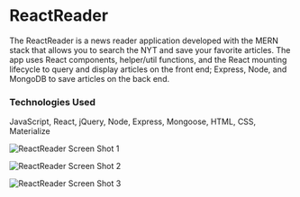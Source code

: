 # ReactReader
The ReactReader is a news reader application developed with the MERN stack that allows you to search the NYT and save your favorite articles. The app uses React components, helper/util functions, and the React mounting lifecycle to query and display articles on the front end; Express, Node, and MongoDB to save articles on the back end.

### Technologies Used
JavaScript, React, jQuery, Node, Express, Mongoose, HTML, CSS, Materialize

![ReactReader Screen Shot 1]() 

![ReactReader Screen Shot 2]() 

![ReactReader Screen Shot 3]() 
